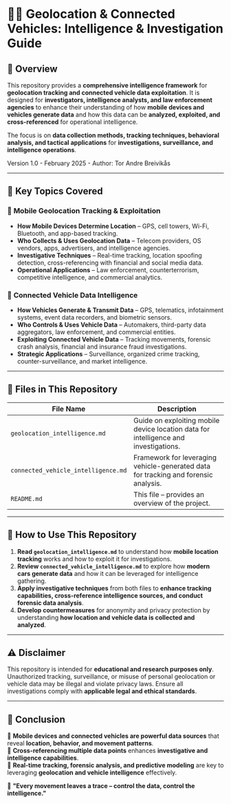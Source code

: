 # 📍🚗 **Geolocation & Connected Vehicles: Intelligence & Investigation Guide**  

## 📝 **Overview**  
This repository provides a **comprehensive intelligence framework** for **geolocation tracking and connected vehicle data exploitation**. It is designed for **investigators, intelligence analysts, and law enforcement agencies** to enhance their understanding of how **mobile devices and vehicles generate data** and how this data can be **analyzed, exploited, and cross-referenced** for operational intelligence.  

The focus is on **data collection methods, tracking techniques, behavioral analysis, and tactical applications** for **investigations, surveillance, and intelligence operations**.

Version 1.0 - February 2025 - Author: Tor Andre Breivikås

---

## 🔎 **Key Topics Covered**  

### 📍 **Mobile Geolocation Tracking & Exploitation**  
- **How Mobile Devices Determine Location** – GPS, cell towers, Wi-Fi, Bluetooth, and app-based tracking.  
- **Who Collects & Uses Geolocation Data** – Telecom providers, OS vendors, apps, advertisers, and intelligence agencies.  
- **Investigative Techniques** – Real-time tracking, location spoofing detection, cross-referencing with financial and social media data.  
- **Operational Applications** – Law enforcement, counterterrorism, competitive intelligence, and commercial analytics.  

### 🚗 **Connected Vehicle Data Intelligence**  
- **How Vehicles Generate & Transmit Data** – GPS, telematics, infotainment systems, event data recorders, and biometric sensors.  
- **Who Controls & Uses Vehicle Data** – Automakers, third-party data aggregators, law enforcement, and commercial entities.  
- **Exploiting Connected Vehicle Data** – Tracking movements, forensic crash analysis, financial and insurance fraud investigations.  
- **Strategic Applications** – Surveillance, organized crime tracking, counter-surveillance, and market intelligence.  

---

## 📂 **Files in This Repository**  

| File Name                        | Description |
|----------------------------------|-------------|
| `geolocation_intelligence.md`     | Guide on exploiting mobile device location data for intelligence and investigations. |
| `connected_vehicle_intelligence.md` | Framework for leveraging vehicle-generated data for tracking and forensic analysis. |
| `README.md`                      | This file – provides an overview of the project. |

---

## 🚀 **How to Use This Repository**  
1. **Read `geolocation_intelligence.md`** to understand how **mobile location tracking** works and how to exploit it for investigations.  
2. **Review `connected_vehicle_intelligence.md`** to explore how **modern cars generate data** and how it can be leveraged for intelligence gathering.  
3. **Apply investigative techniques** from both files to **enhance tracking capabilities, cross-reference intelligence sources, and conduct forensic data analysis**.  
4. **Develop countermeasures** for anonymity and privacy protection by understanding **how location and vehicle data is collected and analyzed**.  

---

## ⚠ **Disclaimer**  
This repository is intended for **educational and research purposes only**. Unauthorized tracking, surveillance, or misuse of personal geolocation or vehicle data may be illegal and violate privacy laws. Ensure all investigations comply with **applicable legal and ethical standards**.

---

## 🏁 **Conclusion**  
📌 **Mobile devices and connected vehicles are powerful data sources** that reveal **location, behavior, and movement patterns**.  
📌 **Cross-referencing multiple data points** enhances **investigative and intelligence capabilities**.  
📌 **Real-time tracking, forensic analysis, and predictive modeling** are key to leveraging **geolocation and vehicle intelligence** effectively.  

🚀 **"Every movement leaves a trace – control the data, control the intelligence."**  